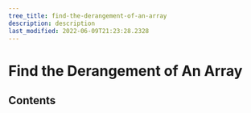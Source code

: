 ```yaml
---
tree_title: find-the-derangement-of-an-array
description: description
last_modified: 2022-06-09T21:23:28.2328
---
```


# Find the Derangement of An Array

## Contents
